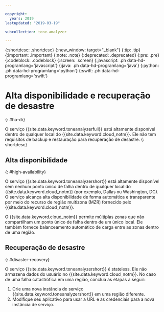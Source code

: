 ```yaml
---

copyright:
  years: 2019
lastupdated: "2019-03-19"

subcollection: tone-analyzer

---
```


{:shortdesc: .shortdesc}
{:new_window: target="_blank"}
{:tip: .tip}
{:important: .important}
{:note: .note}
{:deprecated: .deprecated}
{:pre: .pre}
{:codeblock: .codeblock}
{:screen: .screen}
{:javascript: .ph data-hd-programlang='javascript'}
{:java: .ph data-hd-programlang='java'}
{:python: .ph data-hd-programlang='python'}
{:swift: .ph data-hd-programlang='swift'}

# Alta disponibilidade e recuperação de desastre
{: #ha-dr}

O serviço {{site.data.keyword.toneanalyzerfull}} está altamente disponível dentro de qualquer local do {{site.data.keyword.cloud_notm}}. Ele não tem requisitos de backup e restauração para recuperação de desastre.
{: shortdesc}

## Alta disponibilidade
{: #high-availability}

O serviço {{site.data.keyword.toneanalyzershort}} está altamente disponível sem nenhum ponto único de falha dentro de qualquer local do {{site.data.keyword.cloud_notm}} (por exemplo, Dallas ou Washington, DC). O serviço alcança alta disponibilidade de forma automática e transparente por meio do recurso de região multizona (MZR) fornecido pelo {{site.data.keyword.cloud_notm}}.

O {{site.data.keyword.cloud_notm}} permite múltiplas zonas que não compartilham um
ponto único de falha dentro de um único local. Ele também fornece balanceamento automático de carga
entre as zonas dentro de uma região.

## Recuperação de desastre
{: #disaster-recovery}

O serviço {{site.data.keyword.toneanalyzershort}} é stateless. Ele não armazena dados
do usuário no {{site.data.keyword.cloud_notm}}. No caso de uma falha catastrófica em uma região,
conclua as etapas a seguir:

1.  Crie uma nova instância do serviço {{site.data.keyword.toneanalyzershort}} em uma região diferente.
1.  Modifique seu aplicativo para usar a URL e as credenciais para a nova instância de serviço.
